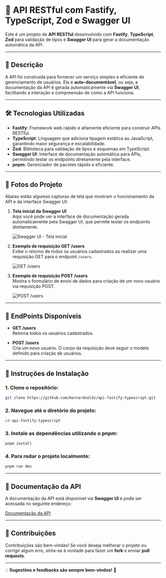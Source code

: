 # 🚀 **API RESTful com Fastify, TypeScript, Zod e Swagger UI**

Este é um projeto de **API RESTful** desenvolvido com **Fastify**, **TypeScript**, **Zod** para validação de tipos e **Swagger UI** para gerar a documentação automática da API.

---

## 📝 **Descrição**

A API foi construída para fornecer um serviço simples e eficiente de gerenciamento de usuários. Ela é **auto-documentável**, ou seja, a documentação da API é gerada automaticamente via **Swagger UI**, facilitando a interação e compreensão de como a API funciona.

---

## 🛠 **Tecnologias Utilizadas**
- **Fastify**: Framework web rápido e altamente eficiente para construir APIs RESTful.
- **TypeScript**: Linguagem que adiciona tipagem estática ao JavaScript, garantindo maior segurança e escalabilidade.
- **Zod**: Biblioteca para validação de tipos e esquemas em TypeScript.
- **Swagger UI**: Interface de documentação automática para APIs, permitindo testar os endpoints diretamente pela interface.
- **pnpm**: Gerenciador de pacotes rápido e eficiente.

---

## 📸 **Fotos do Projeto**

Abaixo estão algumas capturas de tela que mostram o funcionamento da API e da interface Swagger UI:

1. **Tela inicial da Swagger UI**  
   Aqui você pode ver a interface de documentação gerada automaticamente pela Swagger UI, que permite testar os endpoints diretamente.

   ![Swagger UI - Tela inicial](https://github.com/user-attachments/assets/6c5b4588-b210-4030-b69b-15a17d3dc2e0)


2. **Exemplo de requisição GET /users**  
   Exibe o retorno de todos os usuários cadastrados ao realizar uma requisição GET para o endpoint `/users`.

   ![GET /users](https://github.com/user-attachments/assets/96b7e07b-fe68-48ab-99f9-55124d4ae73d)


3. **Exemplo de requisição POST /users**  
   Mostra o formulário de envio de dados para criação de um novo usuário via requisição POST.

   ![POST /users](https://github.com/user-attachments/assets/81efc96a-ab16-4f9e-863d-09b493fcd707)


---

## 📡 **EndPoints Disponíveis**

- **GET /users**  
  Retorna todos os usuários cadastrados.

- **POST /users**  
  Cria um novo usuário. O corpo da requisição deve seguir o modelo definido para criação de usuários.
---

## 🔧 **Instruções de Instalação**

### 1. Clone o repositório:
```bash
git clone https://github.com/bernardooldz/api-fastify-typescript.git
```

### 2. Navegue até o diretório do projeto:
```bash
cd api-fastify-typescript
```

### 3. Instale as dependências utilizando o pnpm:
```bash
pnpm install
```

### 4. Para rodar o projeto localmente:
```bash
pnpm run dev
```

---

## 📑 **Documentação da API**

A documentação da API está disponível via **Swagger UI** e pode ser acessada no seguinte endereço:

[Documentação da API](http://localhost:3333/docs)

---

## 🤝 **Contribuições**

Contribuições são bem-vindas! Se você deseja melhorar o projeto ou corrigir algum erro, sinta-se à vontade para fazer um **fork** e enviar **pull requests**.

---

💡 **Sugestões e feedbacks são sempre bem-vindos!** 🚀
